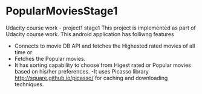 # PopularMoviesStage1
Udacity course work - project1 stage1
This project is implemented as part of Udacity course work. This android application has folliwng features
- Connects to movie DB API and fetches the Highested rated movies of all time or
- Fetches the Popular movies.
- It has sorting capability to choose from Higest rated or Popular movies based on his/her preferences.
-It uses Picasso library http://square.github.io/picasso/  for caching and downloading techniques.
